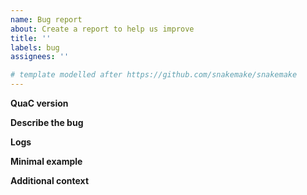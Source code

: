 ```yaml
---
name: Bug report
about: Create a report to help us improve
title: ''
labels: bug
assignees: ''

# template modelled after https://github.com/snakemake/snakemake
---
```


**QuaC version**
<!--Note the QuaC version for which you experience the bug.-->

**Describe the bug**
<!--A clear and concise description of what the bug is.-->

**Logs**
<!--If applicable, any terminal output to help explain your problem.-->

**Minimal example**
<!--Adding a minimal example for reproducing the bug would help.-->

**Additional context**
<!--Add any other context about the problem here.-->
